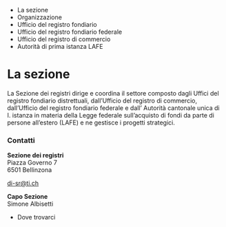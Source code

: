   * La sezione
  * Organizzazione
  * Ufficio del registro fondiario
  * Ufficio del registro fondiario federale
  * Ufficio del registro di commercio
  * Autorità di prima istanza LAFE

#  La sezione

La Sezione dei registri dirige e coordina il settore composto dagli Uffici del
registro fondiario distrettuali, dall’Ufficio del registro di commercio,
dall’Ufficio del registro fondiario federale e dall’ Autorità cantonale unica
di I. istanza in materia della Legge federale sull’acquisto di fondi da parte
di persone all’estero (LAFE) e ne gestisce i progetti strategici.

###  Contatti

**Sezione dei registri**  
Piazza Governo 7  
6501 Bellinzona

di-sr@ti.ch

**Capo Sezione**  
Simone Albisetti

  * Dove trovarci

